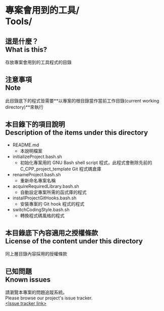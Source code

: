 # 專案會用到的工具/<br>Tools/
## 這是什麼？<br />What is this?
存放專案會用到的工具程式的目錄

## 注意事項<br />Note
此目錄底下的程式皆需要**以專案的根目錄當作當前工作目錄(current working directory)**來執行

## 本目錄下的項目說明<br />Description of the items under this directory
* README.md
	* 本說明檔案
* initializeProject.bash.sh
	* 初始化專案用的 GNU Bash shell script 程式，此程式會刪除先前的 C_CPP_project_template Git 程式碼倉庫
* renameProject.bash.sh
	* 重新命名專案名稱
* acquireRequiredLibrary.bash.sh
	* 自動設定專案所需的函式庫的程式
* installProjectGitHooks.bash.sh
	* 安裝專案的 Git hook 程式的程式
* switchCodingStyle.bash.sh
	* 轉換程式碼風格的程式
	
## 本目錄底下內容適用之授權條款<br />License of the content under this directory
同上層目錄內容採用的授權條款

## 已知問題<br />Known issues
請瀏覽本專案的問題追蹤系統。  
Please browse our project's issue tracker.  
[&lt;Issue tracker link&gt;](about:blank)